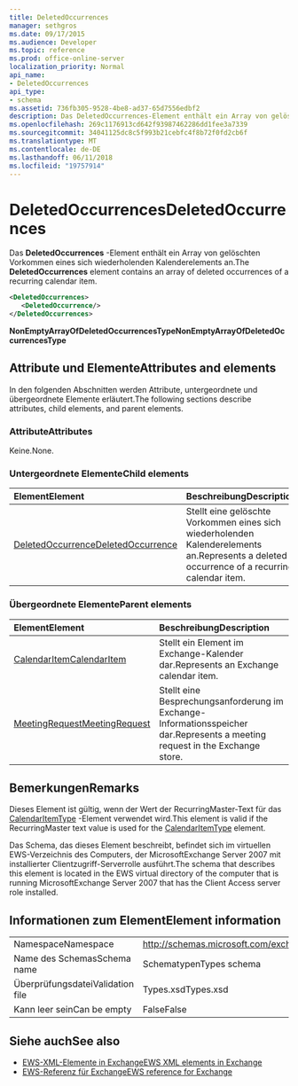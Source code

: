 ```yaml
---
title: DeletedOccurrences
manager: sethgros
ms.date: 09/17/2015
ms.audience: Developer
ms.topic: reference
ms.prod: office-online-server
localization_priority: Normal
api_name:
- DeletedOccurrences
api_type:
- schema
ms.assetid: 736fb305-9528-4be8-ad37-65d7556edbf2
description: Das DeletedOccurrences-Element enthält ein Array von gelöschten Vorkommen eines sich wiederholenden Kalenderelements an.
ms.openlocfilehash: 269c1176913cd642f93987462286dd1fee3a7339
ms.sourcegitcommit: 34041125dc8c5f993b21cebfc4f8b72f0fd2cb6f
ms.translationtype: MT
ms.contentlocale: de-DE
ms.lasthandoff: 06/11/2018
ms.locfileid: "19757914"
---
```

# <a name="deletedoccurrences"></a><span data-ttu-id="0ef61-103">DeletedOccurrences</span><span class="sxs-lookup"><span data-stu-id="0ef61-103">DeletedOccurrences</span></span>

<span data-ttu-id="0ef61-104">Das **DeletedOccurrences** -Element enthält ein Array von gelöschten Vorkommen eines sich wiederholenden Kalenderelements an.</span><span class="sxs-lookup"><span data-stu-id="0ef61-104">The **DeletedOccurrences** element contains an array of deleted occurrences of a recurring calendar item.</span></span> 
  
```xml
<DeletedOccurrences>
   <DeletedOccurrence/>
</DeletedOccurrences>
```

 <span data-ttu-id="0ef61-105">**NonEmptyArrayOfDeletedOccurrencesType**</span><span class="sxs-lookup"><span data-stu-id="0ef61-105">**NonEmptyArrayOfDeletedOccurrencesType**</span></span>
## <a name="attributes-and-elements"></a><span data-ttu-id="0ef61-106">Attribute und Elemente</span><span class="sxs-lookup"><span data-stu-id="0ef61-106">Attributes and elements</span></span>

<span data-ttu-id="0ef61-107">In den folgenden Abschnitten werden Attribute, untergeordnete und übergeordnete Elemente erläutert.</span><span class="sxs-lookup"><span data-stu-id="0ef61-107">The following sections describe attributes, child elements, and parent elements.</span></span>
  
### <a name="attributes"></a><span data-ttu-id="0ef61-108">Attribute</span><span class="sxs-lookup"><span data-stu-id="0ef61-108">Attributes</span></span>

<span data-ttu-id="0ef61-109">Keine.</span><span class="sxs-lookup"><span data-stu-id="0ef61-109">None.</span></span>
  
### <a name="child-elements"></a><span data-ttu-id="0ef61-110">Untergeordnete Elemente</span><span class="sxs-lookup"><span data-stu-id="0ef61-110">Child elements</span></span>

|<span data-ttu-id="0ef61-111">**Element**</span><span class="sxs-lookup"><span data-stu-id="0ef61-111">**Element**</span></span>|<span data-ttu-id="0ef61-112">**Beschreibung**</span><span class="sxs-lookup"><span data-stu-id="0ef61-112">**Description**</span></span>|
|:-----|:-----|
|[<span data-ttu-id="0ef61-113">DeletedOccurrence</span><span class="sxs-lookup"><span data-stu-id="0ef61-113">DeletedOccurrence</span></span>](deletedoccurrence.md) <br/> |<span data-ttu-id="0ef61-114">Stellt eine gelöschte Vorkommen eines sich wiederholenden Kalenderelements an.</span><span class="sxs-lookup"><span data-stu-id="0ef61-114">Represents a deleted occurrence of a recurring calendar item.</span></span>  <br/> |
   
### <a name="parent-elements"></a><span data-ttu-id="0ef61-115">Übergeordnete Elemente</span><span class="sxs-lookup"><span data-stu-id="0ef61-115">Parent elements</span></span>

|<span data-ttu-id="0ef61-116">**Element**</span><span class="sxs-lookup"><span data-stu-id="0ef61-116">**Element**</span></span>|<span data-ttu-id="0ef61-117">**Beschreibung**</span><span class="sxs-lookup"><span data-stu-id="0ef61-117">**Description**</span></span>|
|:-----|:-----|
|[<span data-ttu-id="0ef61-118">CalendarItem</span><span class="sxs-lookup"><span data-stu-id="0ef61-118">CalendarItem</span></span>](calendaritem.md) <br/> |<span data-ttu-id="0ef61-119">Stellt ein Element im Exchange-Kalender dar.</span><span class="sxs-lookup"><span data-stu-id="0ef61-119">Represents an Exchange calendar item.</span></span>  <br/> |
|[<span data-ttu-id="0ef61-120">MeetingRequest</span><span class="sxs-lookup"><span data-stu-id="0ef61-120">MeetingRequest</span></span>](meetingrequest.md) <br/> |<span data-ttu-id="0ef61-121">Stellt eine Besprechungsanforderung im Exchange-Informationsspeicher dar.</span><span class="sxs-lookup"><span data-stu-id="0ef61-121">Represents a meeting request in the Exchange store.</span></span>  <br/> |
   
## <a name="remarks"></a><span data-ttu-id="0ef61-122">Bemerkungen</span><span class="sxs-lookup"><span data-stu-id="0ef61-122">Remarks</span></span>

<span data-ttu-id="0ef61-123">Dieses Element ist gültig, wenn der Wert der RecurringMaster-Text für das [CalendarItemType](calendaritemtype.md) -Element verwendet wird.</span><span class="sxs-lookup"><span data-stu-id="0ef61-123">This element is valid if the RecurringMaster text value is used for the [CalendarItemType](calendaritemtype.md) element.</span></span> 
  
<span data-ttu-id="0ef61-124">Das Schema, das dieses Element beschreibt, befindet sich im virtuellen EWS-Verzeichnis des Computers, der MicrosoftExchange Server 2007 mit installierter Clientzugriff-Serverrolle ausführt.</span><span class="sxs-lookup"><span data-stu-id="0ef61-124">The schema that describes this element is located in the EWS virtual directory of the computer that is running MicrosoftExchange Server 2007 that has the Client Access server role installed.</span></span>
  
## <a name="element-information"></a><span data-ttu-id="0ef61-125">Informationen zum Element</span><span class="sxs-lookup"><span data-stu-id="0ef61-125">Element information</span></span>

|||
|:-----|:-----|
|<span data-ttu-id="0ef61-126">Namespace</span><span class="sxs-lookup"><span data-stu-id="0ef61-126">Namespace</span></span>  <br/> |http://schemas.microsoft.com/exchange/services/2006/types  <br/> |
|<span data-ttu-id="0ef61-127">Name des Schemas</span><span class="sxs-lookup"><span data-stu-id="0ef61-127">Schema name</span></span>  <br/> |<span data-ttu-id="0ef61-128">Schematypen</span><span class="sxs-lookup"><span data-stu-id="0ef61-128">Types schema</span></span>  <br/> |
|<span data-ttu-id="0ef61-129">Überprüfungsdatei</span><span class="sxs-lookup"><span data-stu-id="0ef61-129">Validation file</span></span>  <br/> |<span data-ttu-id="0ef61-130">Types.xsd</span><span class="sxs-lookup"><span data-stu-id="0ef61-130">Types.xsd</span></span>  <br/> |
|<span data-ttu-id="0ef61-131">Kann leer sein</span><span class="sxs-lookup"><span data-stu-id="0ef61-131">Can be empty</span></span>  <br/> |<span data-ttu-id="0ef61-132">False</span><span class="sxs-lookup"><span data-stu-id="0ef61-132">False</span></span>  <br/> |
   
## <a name="see-also"></a><span data-ttu-id="0ef61-133">Siehe auch</span><span class="sxs-lookup"><span data-stu-id="0ef61-133">See also</span></span>

- [<span data-ttu-id="0ef61-134">EWS-XML-Elemente in Exchange</span><span class="sxs-lookup"><span data-stu-id="0ef61-134">EWS XML elements in Exchange</span></span>](ews-xml-elements-in-exchange.md)  
- [<span data-ttu-id="0ef61-135">EWS-Referenz für Exchange</span><span class="sxs-lookup"><span data-stu-id="0ef61-135">EWS reference for Exchange</span></span>](ews-reference-for-exchange.md)

